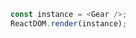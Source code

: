<!--start-code-->```jsconst instance = <Gear />;ReactDOM.render(instance);```<!--end-code-->